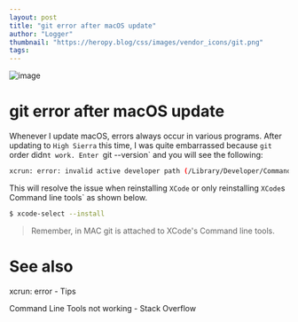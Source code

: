 ```yaml
---
layout: post
title: "git error after macOS update"
author: "Logger"
thumbnail: "https://heropy.blog/css/images/vendor_icons/git.png"
tags: 
---
```



![image](https://heropy.blog/css/images/vendor_icons/git.png)

# git error after macOS update

Whenever I update macOS, errors always occur in various programs.
After updating to `High Sierra` this time, I was quite embarrassed because `git` order didn`t work.
Enter `git --version` and you will see the following:

```bash
xcrun: error: invalid active developer path (/Library/Developer/CommandLineTools), missing xcrun at: /Library/Developer/CommandLineTools/usr/bin/xcrun

```

This will resolve the issue when reinstalling `XCode` or only reinstalling `XCode`s Command line tools` as shown below.

```bash
$ xcode-select --install

```

> Remember, in MAC git is attached to XCode's Com­mand line tools.

# See also

xcrun: error - Tips

Command Line Tools not working - Stack Overflow